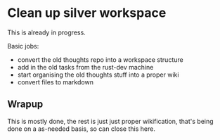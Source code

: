Clean up silver workspace
=========================

This is already in progress.

Basic jobs:

*	convert the old thoughts repo into a workspace structure
*	add in the old tasks from the rust-dev machine
*	start organising the old thoughts stuff into a proper wiki
*	convert files to markdown

Wrapup
------
This is mostly done, the rest is just just proper wikification, that's being done on a as-needed basis, so can close this here.
